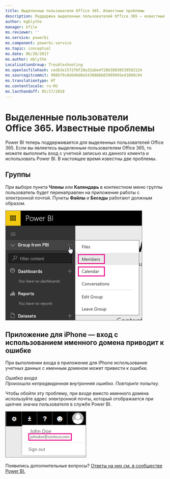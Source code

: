 ```yaml
---
title: Выделенные пользователи Office 365. Известные проблемы
description: Поддержка выделенных пользователей Office 365 — известные проблемы. В этом разделе описаны вопросы, связанные с выделенными пользователями Office 365, включая ограничения для функции работы с группами, а также приложение для iPhone с именными доменами.
author: mgblythe
manager: kfile
ms.reviewer: ''
ms.service: powerbi
ms.component: powerbi-service
ms.topic: conceptual
ms.date: 06/28/2017
ms.author: mblythe
LocalizationGroup: Troubleshooting
ms.openlocfilehash: cedb3e1572fbf20a32abe4f28b38030539502124
ms.sourcegitcommit: 998b79c0dd46d0e5439888b83999945ed1809c94
ms.translationtype: HT
ms.contentlocale: ru-RU
ms.lasthandoff: 05/17/2018
---
```

# <a name="office-365-dedicated-customers---known-issues"></a>Выделенные пользователи Office 365. Известные проблемы
Power BI теперь поддерживается для выделенных пользователей Office 365.  Если вы являетесь выделенным пользователем Office 365, то можете выполнить вход с учетной записью из данного клиента и использовать Power BI. В настоящее время известны две проблемы.

## <a name="groups"></a>Группы
При выборе пункта **Члены** или **Календарь** в контекстном меню группы пользователь будет перенаправлен на приложение работы с электронной почтой.  Пункты **Файлы** и **Беседы** работают должным образом.

![](media/service-admin-office-365-dedicated-known-issues/group-menu.png)

## <a name="iphone-app---sign-in-with-vanity-domain-leads-to-error"></a>Приложение для iPhone — вход с использованием именного домена приводит к ошибке
При выполнении входа в приложение для iPhone использование учетных данных с именным доменом может привести к ошибке.

*Ошибка входа*  
*Произошла непредвиденная внутренняя ошибка. Повторите попытку.*

Чтобы обойти эту проблему, при входе вместо именного домена используйте адрес электронной почты, который отображается при щелчке значка пользователя в службе Power BI.

![](media/service-admin-office-365-dedicated-known-issues/sign-in-address.png)

Появились дополнительные вопросы? [Ответы на них см. в сообществе Power BI.](http://community.powerbi.com/)

